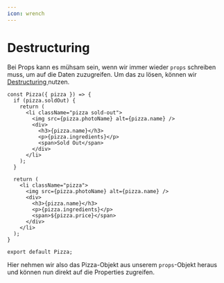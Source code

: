 ```yaml
---
icon: wrench
---
```


# Destructuring

Bei Props kann es mühsam sein, wenn wir immer wieder `props` schreiben muss, um auf die Daten zuzugreifen. Um das zu lösen, können wir [Destructuring ](https://developer.mozilla.org/en-US/docs/Web/JavaScript/Reference/Operators/Destructuring_assignment)nutzen.

```tsx
const Pizza({ pizza }) => {
  if (pizza.soldOut) {
    return (
      <li className="pizza sold-out">
        <img src={pizza.photoName} alt={pizza.name} />
        <div>
          <h3>{pizza.name}</h3>
          <p>{pizza.ingredients}</p>
          <span>Sold Out</span>
        </div>
      </li>
    );
  }

  return (
    <li className="pizza">
      <img src={pizza.photoName} alt={pizza.name} />
      <div>
        <h3>{pizza.name}</h3>
        <p>{pizza.ingredients}</p>
        <span>${pizza.price}</span>
      </div>
    </li>
  );
}

export default Pizza;
```

Hier nehmen wir also das Pizza-Objekt aus unserem `props`-Objekt heraus und können nun direkt auf die Properties zugreifen.

